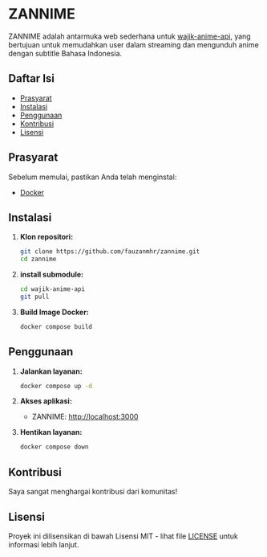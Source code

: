 # ZANNIME 

ZANNIME adalah antarmuka web sederhana untuk [wajik-anime-api](https://github.com/wajik45/wajik-anime-api/), yang bertujuan untuk memudahkan user dalam streaming dan mengunduh anime dengan subtitle Bahasa Indonesia.

## Daftar Isi

- [Prasyarat](#prasyarat)
- [Instalasi](#instalasi)
- [Penggunaan](#penggunaan)
- [Kontribusi](#kontribusi)
- [Lisensi](#lisensi)

## Prasyarat

Sebelum memulai, pastikan Anda telah menginstal:

- [Docker](https://docs.docker.com/get-docker/)

## Instalasi

1. **Klon repositori:**
   ```sh
   git clone https://github.com/fauzanmhr/zannime.git
   cd zannime
   ```

2. **install submodule:**
   ```sh
   cd wajik-anime-api
   git pull
   ```
   
3. **Build Image Docker:**
   ```sh
   docker compose build
   ```

## Penggunaan

1. **Jalankan layanan:**
   ```sh
   docker compose up -d
   ```

2. **Akses aplikasi:**
   - ZANNIME: [http://localhost:3000](http://localhost:3000)

3. **Hentikan layanan:**
   ```sh
   docker compose down
   ```

## Kontribusi

Saya sangat menghargai kontribusi dari komunitas!

## Lisensi

Proyek ini dilisensikan di bawah Lisensi MIT - lihat file [LICENSE](LICENSE) untuk informasi lebih lanjut.
